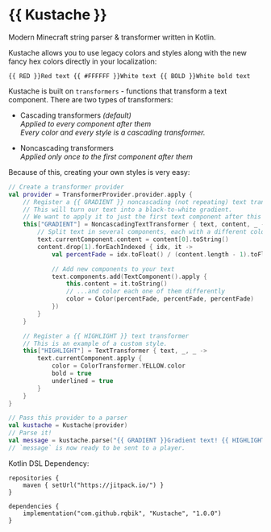 # {{ Kustache }}

Modern Minecraft string parser & transformer written in Kotlin.

Kustache allows you to use legacy colors and styles along with the new fancy hex colors directly in your localization:

```
{{ RED }}Red text {{ #FFFFFF }}White text {{ BOLD }}White bold text
```

Kustache is built on `transformers` - functions that transform a text component. There are two types of transformers:
- Cascading transformers *(default)* \
  *Applied to every component after them* \
  *Every color and every style is a cascading transformer.*

- Noncascading transformers\
  *Applied only once to the first component after them*

Because of this, creating your own styles is very easy:

```kotlin
// Create a transformer provider
val provider = TransformerProvider.provider.apply {
    // Register a {{ GRADIENT }} noncascading (not repeating) text transformer
    // This will turn our text into a black-to-white gradient.
    // We want to apply it to just the first text component after this transformer, so we make it noncascading.  
    this["GRADIENT"] = NoncascadingTextTransformer { text, content, _ ->
        // Split text in several components, each with a different color, forming a text gradient!
        text.currentComponent.content = content[0].toString()
        content.drop(1).forEachIndexed { idx, it ->
            val percentFade = idx.toFloat() / (content.length - 1).toFloat()

            // Add new components to your text
            text.components.add(TextComponent().apply {
                this.content = it.toString()
                // ...and color each one of them differently
                color = Color(percentFade, percentFade, percentFade)
            })
        }
    }

    // Register a {{ HIGHLIGHT }} text transformer
    // This is an example of a custom style.
    this["HIGHLIGHT"] = TextTransformer { text, _, _ ->
        text.currentComponent.apply {
            color = ColorTransformer.YELLOW.color
            bold = true
            underlined = true
        }
    }
}

// Pass this provider to a parser
val kustache = Kustache(provider)
// Parse it!
val message = kustache.parse("{{ GRADIENT }}Gradient text! {{ HIGHLIGHT }}Highlighted text!")
// `message` is now ready to be sent to a player.
```

Kotlin DSL Dependency:

```
repositories {
    maven { setUrl("https://jitpack.io/") }
}

dependencies {
    implementation("com.github.rqbik", "Kustache", "1.0.0")
}
```
